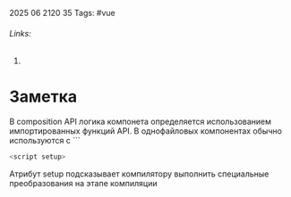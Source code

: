 2025 06 2120 35
Tags: #vue 
###### Links: 
1) 
# Заметка
В composition API логика компонета определяется использованием импортированных функций API. В однофайловых компонентах обычно используются с ```
```javascript
<script setup>
```
Атрибут setup подсказывает компилятору выполнить специальные преобразования на этапе компиляции
```javascript

```